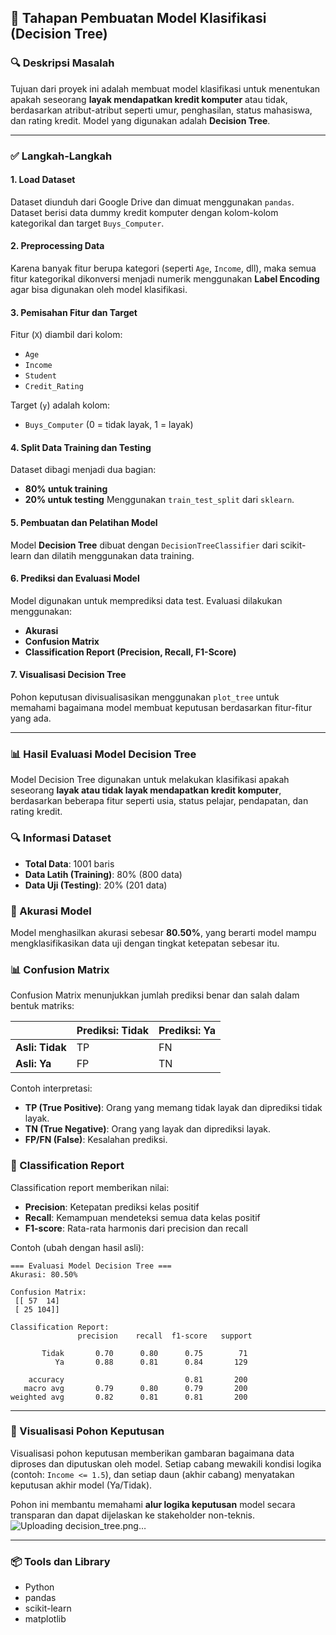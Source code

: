 ## 📘 Tahapan Pembuatan Model Klasifikasi (Decision Tree)

### 🔍 Deskripsi Masalah
Tujuan dari proyek ini adalah membuat model klasifikasi untuk menentukan apakah seseorang **layak mendapatkan kredit komputer** atau tidak, berdasarkan atribut-atribut seperti umur, penghasilan, status mahasiswa, dan rating kredit. Model yang digunakan adalah **Decision Tree**.

---

### ✅ Langkah-Langkah

#### 1. Load Dataset
Dataset diunduh dari Google Drive dan dimuat menggunakan `pandas`. Dataset berisi data dummy kredit komputer dengan kolom-kolom kategorikal dan target `Buys_Computer`.

#### 2. Preprocessing Data
Karena banyak fitur berupa kategori (seperti `Age`, `Income`, dll), maka semua fitur kategorikal dikonversi menjadi numerik menggunakan **Label Encoding** agar bisa digunakan oleh model klasifikasi.

#### 3. Pemisahan Fitur dan Target
Fitur (`X`) diambil dari kolom:
- `Age`
- `Income`
- `Student`
- `Credit_Rating`

Target (`y`) adalah kolom:
- `Buys_Computer` (0 = tidak layak, 1 = layak)

#### 4. Split Data Training dan Testing
Dataset dibagi menjadi dua bagian:
- **80% untuk training**
- **20% untuk testing**
Menggunakan `train_test_split` dari `sklearn`.

#### 5. Pembuatan dan Pelatihan Model
Model **Decision Tree** dibuat dengan `DecisionTreeClassifier` dari scikit-learn dan dilatih menggunakan data training.

#### 6. Prediksi dan Evaluasi Model
Model digunakan untuk memprediksi data test. Evaluasi dilakukan menggunakan:
- **Akurasi**
- **Confusion Matrix**
- **Classification Report (Precision, Recall, F1-Score)**

#### 7. Visualisasi Decision Tree
Pohon keputusan divisualisasikan menggunakan `plot_tree` untuk memahami bagaimana model membuat keputusan berdasarkan fitur-fitur yang ada.

---

### 📊 Hasil Evaluasi Model Decision Tree

Model Decision Tree digunakan untuk melakukan klasifikasi apakah seseorang **layak atau tidak layak mendapatkan kredit komputer**, berdasarkan beberapa fitur seperti usia, status pelajar, pendapatan, dan rating kredit.

### 🔍 Informasi Dataset
- **Total Data**: 1001 baris
- **Data Latih (Training)**: 80% (800 data)
- **Data Uji (Testing)**: 20% (201 data)

### 🌟 Akurasi Model
Model menghasilkan akurasi sebesar **80.50%**, yang berarti model mampu mengklasifikasikan data uji dengan tingkat ketepatan sebesar itu.

### 📊 Confusion Matrix
Confusion Matrix menunjukkan jumlah prediksi benar dan salah dalam bentuk matriks:

|                      | Prediksi: Tidak | Prediksi: Ya |
|----------------------|-----------------|---------------|
| **Asli: Tidak**      |      TP         |      FN       |
| **Asli: Ya**         |      FP         |      TN       |

Contoh interpretasi:
- **TP (True Positive)**: Orang yang memang tidak layak dan diprediksi tidak layak.
- **TN (True Negative)**: Orang yang layak dan diprediksi layak.
- **FP/FN (False)**: Kesalahan prediksi.

### 📁 Classification Report
Classification report memberikan nilai:
- **Precision**: Ketepatan prediksi kelas positif
- **Recall**: Kemampuan mendeteksi semua data kelas positif
- **F1-score**: Rata-rata harmonis dari precision dan recall

Contoh (ubah dengan hasil asli):
```
=== Evaluasi Model Decision Tree ===
Akurasi: 80.50%

Confusion Matrix:
 [[ 57  14]
 [ 25 104]]

Classification Report:
               precision    recall  f1-score   support

       Tidak       0.70      0.80      0.75        71
          Ya       0.88      0.81      0.84       129

    accuracy                           0.81       200
   macro avg       0.79      0.80      0.79       200
weighted avg       0.82      0.81      0.81       200
```

---

### 🌳 Visualisasi Pohon Keputusan
Visualisasi pohon keputusan memberikan gambaran bagaimana data diproses dan diputuskan oleh model. Setiap cabang mewakili kondisi logika (contoh: `Income <= 1.5`), dan setiap daun (akhir cabang) menyatakan keputusan akhir model (Ya/Tidak).

Pohon ini membantu memahami **alur logika keputusan** model secara transparan dan dapat dijelaskan ke stakeholder non-teknis.
![Uploading decision_tree.png…]()

---

### 📦 Tools dan Library
- Python
- pandas
- scikit-learn
- matplotlib


